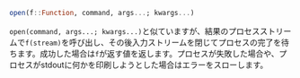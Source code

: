 ```julia
open(f::Function, command, args...; kwargs...)
```

`open(command, args...; kwargs...)`と似ていますが、結果のプロセスストリームで`f(stream)`を呼び出し、その後入力ストリームを閉じてプロセスの完了を待ちます。成功した場合は`f`が返す値を返します。プロセスが失敗した場合や、プロセスがstdoutに何かを印刷しようとした場合はエラーをスローします。

